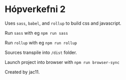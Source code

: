 # Hópverkefni 2

Uses `sass`, `babel`, and `rollup` to build css and javascript.

Run `sass` with eg `npm run sass`

Run `rollup` with eg `npm run rollup`

Sources transpile into `/dist` folder.

Launch project into browser with `npm run browser-sync`

Created by jac11.